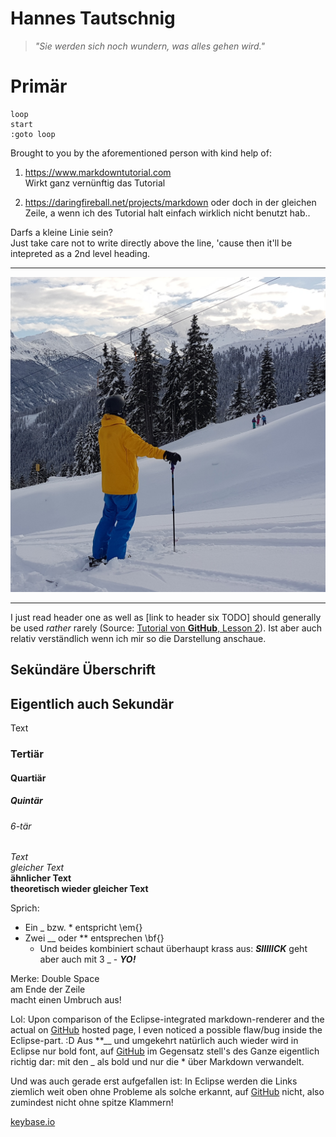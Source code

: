 Hannes Tautschnig
=================
> _"Sie werden sich noch wundern, was alles gehen wird."_

# Primär

~~~~~~~
loop
start
:goto loop
~~~~~~~
Brought to you by the aforementioned person with kind help of:
1. <https://www.markdowntutorial.com>  
Wirkt ganz vernünftig das Tutorial

2. <https://daringfireball.net/projects/markdown>
oder doch in der gleichen Zeile, a wenn ich des Tutorial halt einfach wirklich nicht benutzt hab..

Darfs a kleine Linie sein?  
Just take care not to write directly above the line, 'cause then it'll be intepreted as a 2nd level heading.

---

![Hannes Tautschnig](me/avatar.jpg)

---

I just read header one as well as [link to header six TODO] should generally be used _rather_ rarely (Source: [Tutorial von **GitHub**, Lesson 2](https://www.markdowntutorial.com/lesson/2/)). 
Ist aber auch relativ verständlich wenn ich mir so die Darstellung anschaue.

Sekündäre Überschrift
---------------------

## Eigentlich auch Sekundär
Text
### Tertiär
#### Quartiär
##### Quintär
###### 6-tär
_Text_  
*gleicher Text*  
**ähnlicher Text**  
__theoretisch wieder gleicher Text__

Sprich:
* Ein _ bzw. * entspricht \em{}
* Zwei __ oder ** entsprechen \bf{}
  * Und beides kombiniert schaut überhaupt krass aus: __*SIIIIICK*__ geht aber auch mit 3 _ - ___YO!___

Merke: Double Space  
am Ende der Zeile  
macht einen Umbruch aus!

Lol: Upon comparison of the Eclipse-integrated markdown-renderer and the actual on [GitHub][gh] hosted page, I even noticed a possible flaw/bug inside the Eclipse-part. :D 
Aus **__ und umgekehrt natürlich auch wieder wird in Eclipse nur bold font, auf [GitHub][gh] im Gegensatz stell's des Ganze eigentlich richtig dar: mit den _ als bold und nur die * über Markdown verwandelt.

Und was auch gerade erst aufgefallen ist: In Eclipse werden die Links ziemlich weit oben ohne Probleme als solche erkannt, auf [GitHub][gh] nicht, also zumindest nicht ohne spitze Klammern!



[keybase.io](https://htautsch.keybase.pub/ "Hannes Tautschnig's very own page on keybase.io")

[gh]: https://github.io "GitHub.io"
